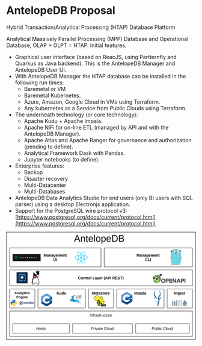 # AntelopeDB Proposal

Hybrid Transaction/Analytical Processing \(HTAP\) Database Platform

Analytical Massively Parallel Processing \(MPP\) Database and Operational Database, OLAP + OLPT = HTAP. Initial features.

* Graphical user interface \(based on ReacJS, using Partternfly and Quarkus as Java backend\). This is the AntelopeDB Manager and AntelopeDB User UI.
* With AntelopeDB Manager the HTAP database can be installed in the following run times:
  * Baremetal or VM
  * Baremetal Kubernetes.
  * Azure, Amazon, Google Cloud in VMs using Terraform.
  * Any kubernetes as a Service from Public Clouds using Terraform.
* The underneath technology \(or core technology\):
  * Apache Kudu + Apache Impala.
  * Apache NiFi for on-line ETL \(managed by API and with the AntelopeDB Manager\).
  * Apache Atlas and Apache Ranger for governance and authorization \(pending to define\).
  * Analytical Framework Dask with Pandas.
  * Jupyter notebooks \(to define\).
* Enterprise features:
  * Backup
  * Disaster recovery
  * Multi-Datacenter
  * Multi-Databases 
* AntelopeDB Data Analytics Studio for end users \(only BI users with SQL parser\) using a desktop Electronjs application.
* Support for the PostgreSQL wire protocol v3: [https://www.postgresql.org/docs/current/protocol.html](https://www.postgresql.org/docs/current/protocol.html) 

![image info](../assets/antelopedb-layers-logos.png)
